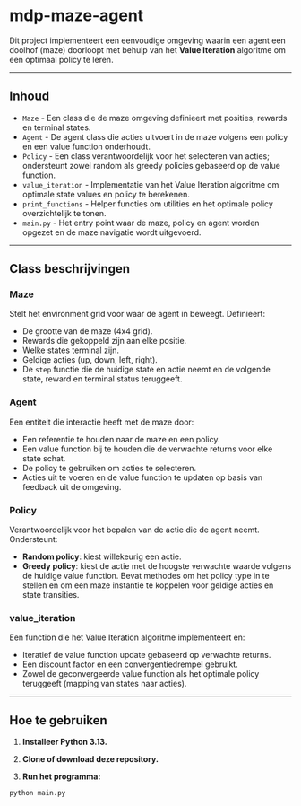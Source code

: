 # mdp-maze-agent

Dit project implementeert een eenvoudige omgeving waarin een agent een doolhof (maze) doorloopt met behulp van het **Value Iteration** algoritme om een optimaal policy te leren.

---

## Inhoud

- `Maze` - Een class die de maze omgeving definieert met posities, rewards en terminal states.
- `Agent` - De agent class die acties uitvoert in de maze volgens een policy en een value function onderhoudt.
- `Policy` - Een class verantwoordelijk voor het selecteren van acties; ondersteunt zowel random als greedy policies gebaseerd op de value function.
- `value_iteration` - Implementatie van het Value Iteration algoritme om optimale state values en policy te berekenen.
- `print_functions` - Helper functies om utilities en het optimale policy overzichtelijk te tonen.
- `main.py` - Het entry point waar de maze, policy en agent worden opgezet en de maze navigatie wordt uitgevoerd.

---

## Class beschrijvingen

### Maze

Stelt het environment grid voor waar de agent in beweegt. Definieert:

- De grootte van de maze (4x4 grid).
- Rewards die gekoppeld zijn aan elke positie.
- Welke states terminal zijn.
- Geldige acties (up, down, left, right).
- De `step` functie die de huidige state en actie neemt en de volgende state, reward en terminal status teruggeeft.

### Agent

Een entiteit die interactie heeft met de maze door:

- Een referentie te houden naar de maze en een policy.
- Een value function bij te houden die de verwachte returns voor elke state schat.
- De policy te gebruiken om acties te selecteren.
- Acties uit te voeren en de value function te updaten op basis van feedback uit de omgeving.

### Policy

Verantwoordelijk voor het bepalen van de actie die de agent neemt. Ondersteunt:

- **Random policy**: kiest willekeurig een actie.
- **Greedy policy**: kiest de actie met de hoogste verwachte waarde volgens de huidige value function.
  Bevat methodes om het policy type in te stellen en om een maze instantie te koppelen voor geldige acties en state transities.

### value_iteration

Een function die het Value Iteration algoritme implementeert en:

- Iteratief de value function update gebaseerd op verwachte returns.
- Een discount factor en een convergentiedrempel gebruikt.
- Zowel de geconvergeerde value function als het optimale policy teruggeeft (mapping van states naar acties).

---

## Hoe te gebruiken

1. **Installeer Python 3.13.**

2. **Clone of download deze repository.**

3. **Run het programma:**

```bash
python main.py
```
